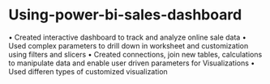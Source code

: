 # Using-power-bi-sales-dashboard

•	Created interactive dashboard to track and analyze online sale data
•	Used complex parameters to drill down in worksheet and customization using filters and slicers 
•	Created connections, join new tables, calculations to manipulate data and enable user driven parameters     for Visualizations
•	Used differen types of customized visualization
